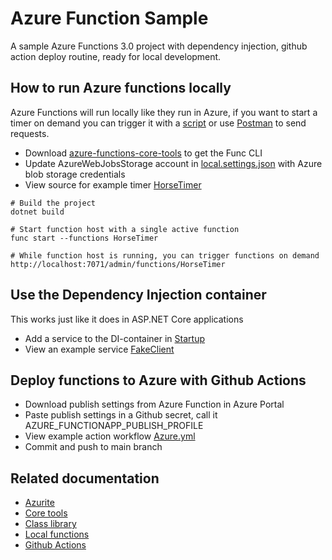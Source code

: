 # Azure Function Sample
A sample Azure Functions 3.0 project with dependency injection, github action deploy routine, ready for local development.

## How to run Azure functions locally
Azure Functions will run locally like they run in Azure, if you want to start a timer on demand you can trigger it with a [script](run.py) or use [Postman](https://www.postman.com/downloads/) to send requests.

* Download [azure-functions-core-tools](https://github.com/Azure/azure-functions-core-tools) to get the Func CLI
* Update AzureWebJobsStorage account in [local.settings.json](local.settings.json) with Azure blob storage credentials
* View source for example timer [HorseTimer](Functions/Horse/HorseTimer)

```
# Build the project
dotnet build

# Start function host with a single active function
func start --functions HorseTimer

# While function host is running, you can trigger functions on demand
http://localhost:7071/admin/functions/HorseTimer
```

## Use the Dependency Injection container
This works just like it does in ASP.NET Core applications
* Add a service to the DI-container in [Startup](Startup.cs)
* View an example service [FakeClient](Services/FakeClient.cs)

## Deploy functions to Azure with Github Actions
* Download publish settings from Azure Function in Azure Portal
* Paste publish settings in a Github secret, call it AZURE_FUNCTIONAPP_PUBLISH_PROFILE
* View example action workflow [Azure.yml](.github/workflows/azure.yml)
* Commit and push to main branch

## Related documentation
* [Azurite](https://github.com/Azure/Azurite)
* [Core tools](https://github.com/Azure/azure-functions-core-tools)
* [Class library](https://docs.microsoft.com/en-us/azure/azure-functions/functions-dotnet-class-library)
* [Local functions](https://docs.microsoft.com/en-us/azure/azure-functions/functions-run-local?tabs=windows%2Ccsharp%2Cbash)
* [Github Actions](https://github.com/features/actions)